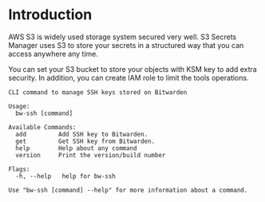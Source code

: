 # Introduction

AWS S3 is widely used storage system secured very well. S3 Secrets Manager uses S3 to store your secrets in a structured way that you can access anywhere any time.

You can set your S3 bucket to store your objects with KSM key to add extra security. In addition, you can create IAM role to limit the tools operations.

```shell
CLI command to manage SSH keys stored on Bitwarden

Usage:
  bw-ssh [command]

Available Commands:
  add         Add SSH key to Bitwarden.
  get         Get SSH key from Bitwarden.
  help        Help about any command
  version     Print the version/build number

Flags:
  -h, --help   help for bw-ssh

Use "bw-ssh [command] --help" for more information about a command.
```
